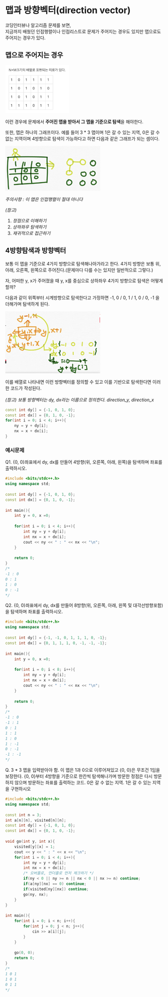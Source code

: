 # 맵과 방향벡터(direction vector)

코딩인터뷰나 알고리즘 문제를 보면,
<br>
지금까지 배웠던 인접행렬이나 인접리스트로 문제가 주어지는 경우도 있지만 맵으로도 주어지는 경우가 있다. 

## 맵으로 주어지는 경우

<img src="../99_assets/02_07_01.png"  width="40%" height="30%">

이런 경우에 문제에서 **주어진 맵을 받아서 그 맵을 기준으로 탐색**을 해야한다. 

또한, 맵은 하나의 그래프이다. 예를 들어 3 * 3 맵이며 1은 갈 수 있는 지역, 0은 갈 수 없는 지역이며 4방향으로 탐색이 가능하다고 하면 다음과 같은 그래프가 되는 셈이다.

<img src="../99_assets/02_07_02.png"  width="60%" height="30%">

*주의사항 : 이 맵은 인접행렬이 절대 아니다*

*(참고)*
1. *정점으로 이해하기*
2. *상하좌우 탐색하기*
3. *재귀적으로 접근하기*

## 4방향탐색과 방향벡터

보통 이 맵을 기준으로 4가지 방향으로 탐색해나아가라고 한다. 4가지 방향은 보통 위, 아래, 오른쪽, 왼쪽으로 주어진다.(문제마다 다를 수는 있지만 일반적으로 그렇다.)

자,  어떠한 y, x가 주어졌을 때 y, x를 중심으로 상하좌우 4가지 방향으로 탐색은 어떻게 할까?

다음과 같이 위쪽부터 시계방향으로 탐색한다고 가정하면 -1, 0 / 0, 1 / 1, 0 / 0, -1 을 더해가며 탐색하게 된다.  

<img src="../99_assets/02_07_03.png"  width="60%" height="30%">

이를 배열로 나타내면 이런 방향벡터를 정의할 수 있고 이를 기반으로 탐색한다면 이러한 코드가 작성된다.  
<br>
*(참고) 보통 방향벡터는 dy, dx라는 이름으로 정의한다. direction_y, direction_x*

```c++
const int dy[] = {-1, 0, 1, 0};
const int dx[] = {0, 1, 0, -1};
for(int i = 0; i < 4; i++){
    ny = y + dy[i];
    nx = x + dx[i];
}
```

### 예시문제

Q1.  {0, 0}좌표에서 dy, dx를 만들어 4방향(위, 오른쪽, 아래, 왼쪽)을 탐색하며 좌표를 출력하시오.

```c++
#include <bits/stdc++.h>
using namespace std;

const int dy[] = {-1, 0, 1, 0};
const int dx[] = {0, 1, 0, -1};

int main(){
    int y = 0, x =0;

    for(int i = 0; i < 4; i++){
        int ny = y + dy[i];
        int nx = x + dx[i];
        cout << ny << " : " << nx << "\n";
    }

    return 0;
}
/*
-1 : 0
0 : 1
1 : 0
0 : -1 
*/
```

Q2.  {0, 0}좌표에서 dy, dx를 만들어 8방향(위, 오른쪽, 아래, 왼쪽 및 대각선방향포함)을 탐색하며 좌표를 출력하시오.

```c++
#include <bits/stdc++.h>
using namespace std;

const int dy[] = {-1, -1, 0, 1, 1, 1, 0, -1};
const int dx[] = {0, 1, 1, 1, 0, -1, -1, -1};

int main(){
    int y = 0, x =0;

    for(int i = 0; i < 8; i++){
        int ny = y + dy[i];
        int nx = x + dx[i];
        cout << ny << " : " << nx << "\n";
    }

    return 0;
}
/*
-1 : 0
-1 : 1
0 : 1
1 : 1
1 : 0
1 : -1
0 : -1
-1 : -1
*/
```

Q. 3 * 3 맵을 입력받아야 함. 이 맵은 1과 0으로 이루어져있고 {0, 0}은 무조건 1임을 보장한다. {0, 0}부터 4방향을 기준으로 한칸씩 탐색해나가며 방문한 정점은 다시 방문하지 않으며 방문하는 좌표를 출력하는 코드. 0은 갈 수 없는 지역. 1은 갈 수 있는 지역을 구현하시오

```c++
#include <bits/stdc++.h>
using namespace std;

const int n = 3;
int a[n][n], visited[n][n];
const int dy[] = {-1, 0, 1, 0};
const int dx[] = {0, 1, 0, -1};

void go(int y, int x){
    visited[y][x] = 1;
    cout << y << " : " << x << "\n";
    for(int i = 0; i < 4; i++){
        int ny = y + dy[i];
        int nx = x + dx[i];
        /* 오버플로, 언더플로 먼저 체크하기 */
        if(ny < 0 || ny >= n || nx < 0 || nx >= n) continue;
        if(a[ny][nx] == 0) continue;
        if(visited[ny][nx]) continue;
        go(ny, nx);
    }
}

int main(){
    for(int i = 0; i < n; i++){
        for(int j = 0; j < n; j++){
            cin >> a[i][j];
        }
    }

    go(0, 0);
    return 0;
}
/* 
1 0 1
1 0 1
0 1 1
*/
```